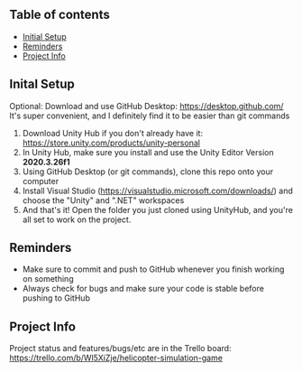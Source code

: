 ## Table of contents
* [Initial Setup](#initial-setup)
* [Reminders](#reminders)
* [Project Info](#project-info)

## Inital Setup
Optional: Download and use GitHub Desktop: https://desktop.github.com/   
It's super convenient, and I definitely find it to be easier than git commands

1. Download Unity Hub if you don't already have it: https://store.unity.com/products/unity-personal
2. In Unity Hub, make sure you install and use the Unity Editor Version **2020.3.26f1**
3. Using GitHub Desktop (or git commands), clone this repo onto your computer
4. Install Visual Studio (https://visualstudio.microsoft.com/downloads/) and choose the "Unity" and ".NET" workspaces
5. And that's it! Open the folder you just cloned using UnityHub, and you're all set to work on the project.

## Reminders
* Make sure to commit and push to GitHub whenever you finish working on something
* Always check for bugs and make sure your code is stable before pushing to GitHub

## Project Info   
Project status and features/bugs/etc are in the Trello board:   
https://trello.com/b/Wl5XiZje/helicopter-simulation-game 
